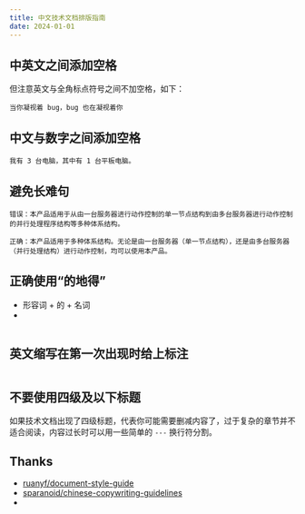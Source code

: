 ```yaml
---
title: 中文技术文档排版指南
date: 2024-01-01
---
```


## 中英文之间添加空格

但注意英文与全角标点符号之间不加空格，如下：

```
当你凝视着 bug，bug 也在凝视着你
```

## 中文与数字之间添加空格

```
我有 3 台电脑，其中有 1 台平板电脑。
```


## 避免长难句

```
错误：本产品适用于从由一台服务器进行动作控制的单一节点结构到由多台服务器进行动作控制的并行处理程序结构等多种体系结构。

正确：本产品适用于多种体系结构。无论是由一台服务器（单一节点结构），还是由多台服务器（并行处理结构）进行动作控制，均可以使用本产品。
```


## 正确使用“的地得”

- 形容词 + 的 + 名词
- 

```

```


## 英文缩写在第一次出现时给上标注

```

```



## 不要使用四级及以下标题

如果技术文档出现了四级标题，代表你可能需要删减内容了，过于复杂的章节并不适合阅读，内容过长时可以用一些简单的 `---` 换行符分割。

## Thanks

- [ruanyf/document-style-guide](https://github.com/ruanyf/document-style-guide)
- [sparanoid/chinese-copywriting-guidelines](https://github.com/sparanoid/chinese-copywriting-guidelines)
- 